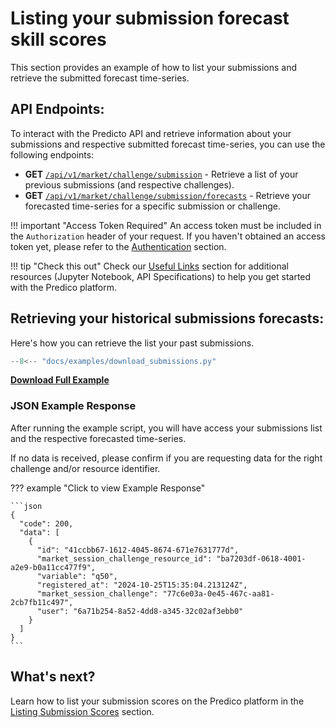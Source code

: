 # Listing your submission forecast skill scores

This section provides an example of how to list your submissions and retrieve the submitted forecast time-series.

## API Endpoints:

To interact with the Predicto API and retrieve information about 
your submissions and respective submitted forecast time-series, 
you can use the following endpoints:

- **GET** [`/api/v1/market/challenge/submission`](https://predico-elia.inesctec.pt/redoc/#tag/market/operation/get_market_session_submission) - Retrieve a list of your previous submissions (and respective challenges).
- **GET** [`/api/v1/market/challenge/submission/forecasts`](https://predico-elia.inesctec.pt/redoc/#tag/market/operation/get_market_session_submission_forecasts) - Retrieve your forecasted time-series for a specific submission or challenge.


!!! important "Access Token Required"
    An access token must be included in the `Authorization` header of your request. If you haven't obtained an access token yet, please refer to the [Authentication](authentication.md) section.

!!! tip "Check this out"
    Check our [Useful Links](useful_links.md) section for additional resources (Jupyter Notebook, API Specifications) to help you get started with the Predico platform.


## Retrieving your historical submissions forecasts:

Here's how you can retrieve the list your past submissions.

```python title="download_submissions.py"
--8<-- "docs/examples/download_submissions.py"
```

<a href="../examples/download_submissions.py" download="download_submissions.py"><b>Download Full Example</b></a>


### JSON Example Response 

After running the example script, you will have access your submissions list and the respective forecasted time-series. 

If no data is received, please confirm if you are requesting data for the right challenge and/or resource identifier. 


??? example "Click to view Example Response"

    ```json
    {
      "code": 200,
      "data": [
        {
          "id": "41ccbb67-1612-4045-8674-671e7631777d",
          "market_session_challenge_resource_id": "ba7203df-0618-4001-a2e9-b0a11cc477f9",
          "variable": "q50",
          "registered_at": "2024-10-25T15:35:04.213124Z",
          "market_session_challenge": "77c6e03a-0e45-467c-aa81-2cb7fb11c497",
          "user": "6a71b254-8a52-4dd8-a345-32c02af3ebb0"
        }
      ]
    }
    ```

## What's next?

Learn how to list your submission scores on the Predico platform in the [Listing Submission Scores](listing_submissions_scores.md) section.
